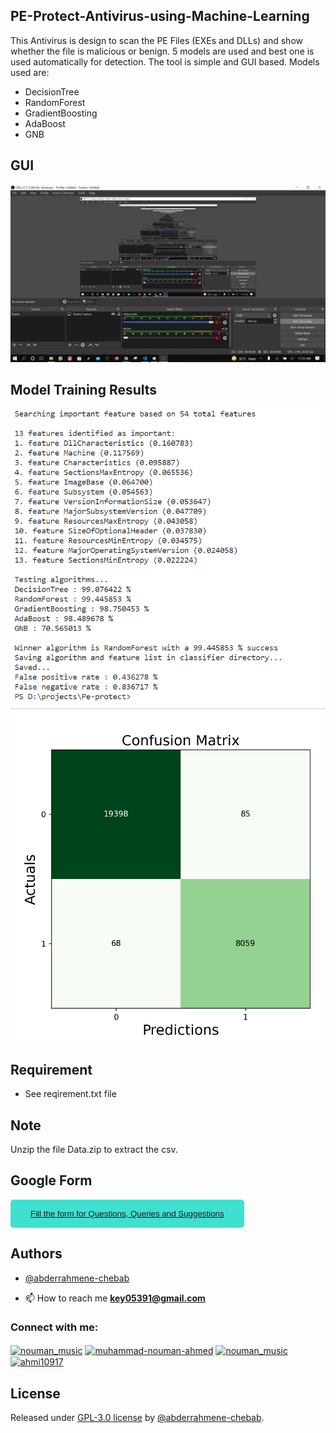 ## PE-Protect-Antivirus-using-Machine-Learning
This Antivirus is design to scan the PE Files (EXEs and DLLs) and show whether the file is malicious or benign. 5 models are used and best one is used automatically for detection. The tool is simple and GUI based. Models used are:
* DecisionTree
* RandomForest 
* GradientBoosting
* AdaBoost 
* GNB 

## GUI
![Results](https://github.com/Muhammad-Nouman-Ahmed/PE-Protect-Antivirus-using-Machine-Learning/blob/main/ezgif-2-76830175af.gif)

## Model Training Results
![Results](https://github.com/Muhammad-Nouman-Ahmed/PE-Protect-Antivirus-using-Machine-Learning/blob/main/train.PNG)
![Results](https://github.com/Muhammad-Nouman-Ahmed/PE-Protect-Antivirus-using-Machine-Learning/blob/main/confusion.PNG)

## Requirement
* See reqirement.txt file

## Note
Unzip the file Data.zip to extract the csv.


## Google Form

<button style="background-color: turquoise; border: none; border-radius: 5px; color: #333; padding: 15px 32px"><a href="https://docs.google.com/forms/d/e/1FAIpQLSdhxR5JdOb_pjtQb48Ax8JbJfkbcCyCeYLBWxHQ02u7z5oKag/viewform?usp=sf_link" target="blank"> Fill the form for Questions, Queries and Suggestions</a></button>


## Authors

- [@abderrahmene-chebab](https://github.com/abderehman-chebab)


- 📫 How to reach me **key05391@gmail.com**

<h3 align="left">Connect with me:</h3>
<p align="left">
<a href="https://www.facebook.com/abdomcaaa111/" target="blank"><img align="center" src="https://raw.githubusercontent.com/rahuldkjain/github-profile-readme-generator/master/src/images/icons/Social/twitter.svg" alt="nouman_music" height="30" width="40" /></a>
<a href="" target="blank"><img align="center" src="https://raw.githubusercontent.com/rahuldkjain/github-profile-readme-generator/master/src/images/icons/Social/linked-in-alt.svg" alt="muhammad-nouman-ahmed" height="30" width="40" /></a>
<a href="" target="blank"><img align="center" src="https://raw.githubusercontent.com/rahuldkjain/github-profile-readme-generator/master/src/images/icons/Social/instagram.svg" alt="nouman_music" height="30" width="40" /></a>
<a href="" target="blank"><img align="center" src="https://raw.githubusercontent.com/rahuldkjain/github-profile-readme-generator/master/src/images/icons/Social/hackerrank.svg" alt="ahmi10917" height="30" width="40" /></a>
</p>

## License

Released under [GPL-3.0 license](/LICENSE) by [@abderrahmene-chebab](https://github.com/abderehman-chebab).

